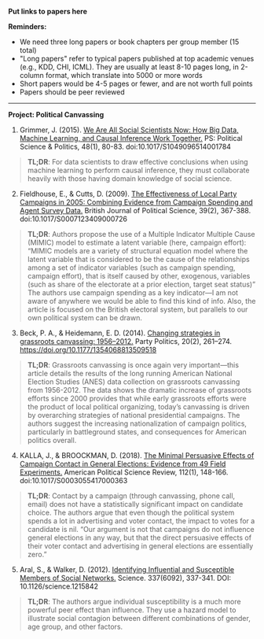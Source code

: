 **Put links to papers here**

**Reminders:**

* We need three long papers or book chapters per group member (15 total)
* "Long papers" refer to typical papers published at top academic venues (e.g., KDD, CHI, ICML). They are usually at least 8-10 pages long, in 2-column format, which translate into 5000 or more words
* Short papers would be 4-5 pages or fewer, and are not worth full points
* Papers should be peer reviewed
---

<b>Project: Political Canvassing</b>

1.	Grimmer, J. (2015). <u>We Are All Social Scientists Now: How Big Data, Machine Learning, and Causal Inference Work Together.</u> PS: Political Science & Politics, 48(1), 80-83. doi:10.1017/S1049096514001784

><b>TL;DR</b>: For data scientists to draw effective conclusions when using machine learning to perform causal inference, they must collaborate heavily with those having domain knowledge of social science. 

2.	Fieldhouse, E., & Cutts, D. (2009). <u>The Effectiveness of Local Party Campaigns in 2005: Combining Evidence from Campaign Spending and Agent Survey Data.</u> British Journal of Political Science, 39(2), 367-388. doi:10.1017/S0007123409000726

><b>TL;DR</b>: Authors propose the use of a Multiple Indicator Multiple Cause (MIMIC) model to estimate a latent variable (here, campaign effort):
“MIMIC models are a variety of structural equation model where the latent variable that is considered to be the cause of the relationships among a set of indicator variables (such as campaign spending, campaign effort), that is itself caused by other, exogenous, variables (such as share of the electorate at a prior election, target seat status)”
The authors use campaign spending as a key indicator—I am not aware of anywhere we would be able to find this kind of info. Also, the article is focused on the British electoral system, but parallels to our own political system can be drawn.

3.	Beck, P. A., & Heidemann, E. D. (2014). <u>Changing strategies in grassroots canvassing: 1956–2012.</u> Party Politics, 20(2), 261–274. https://doi.org/10.1177/1354068813509518

><b>TL;DR</b>: Grassroots canvassing is once again very important—this article details the results of the long running American National Election Studies (ANES) data collection on grassroots canvassing from 1956-2012. The data shows the dramatic increase of grassroots efforts since 2000 provides that while early grassroots efforts were the product of local political organizing, today’s canvassing is driven by overarching strategies of national presidential campaigns. The authors suggest the increasing nationalization of campaign politics, particularly in battleground states, and consequences for American politics overall.

4.	KALLA, J., & BROOCKMAN, D. (2018). <u>The Minimal Persuasive Effects of Campaign Contact in General Elections: Evidence from 49 Field Experiments.</u> American Political Science Review, 112(1), 148-166. doi:10.1017/S0003055417000363

><b>TL;DR</b>: Contact by a campaign (through canvassing, phone call, email) does not have a statistically significant impact on candidate choice. The authors argue that even though the political system spends a lot in advertising and voter contact, the impact to votes for a candidate is nil. 
“Our argument is not that campaigns do not influence general elections in any way, but that the direct persuasive effects of their voter contact and advertising in general elections are essentially zero.”

5.	Aral, S., & Walker, D. (2012). <u>Identifying Influential and Susceptible Members of Social Networks.</u> Science. 337(6092), 337-341. DOI: 10.1126/science.1215842

><b>TL;DR</b>: The authors argue individual susceptibility is a much more powerful peer effect than influence. They use a hazard model to illustrate social contagion between different combinations of gender, age group, and other factors. 
